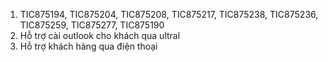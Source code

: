 1. TIC875194, TIC875204, TIC875208, TIC875217, TIC875238, TIC875236, TIC875259, TIC875277, TIC875190
2. Hỗ trợ cài outlook cho khách qua ultral
3. Hỗ trợ khách hàng qua điện thoại